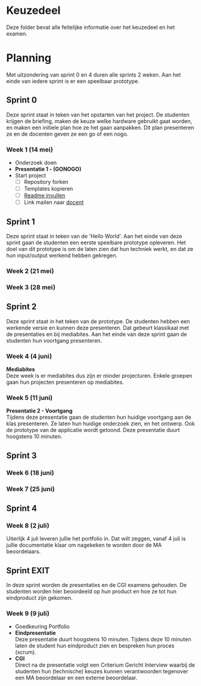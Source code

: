 # Keuzedeel
Deze folder bevat alle feitelijke informatie over het keuzedeel en het examen.

# Planning
Met uitzondering van sprint 0 en 4 duren alle sprints 2 weken. Aan het einde van iedere sprint is er een speelbaar prototype.
## Sprint 0   <SPRINT>
Deze sprint staat in teken van het opstarten van het project. De studenten krijgen de briefing, maken de keuze welke hardware gebruikt gaat worden, en maken een initiele plan hoe ze het gaan aanpakken. Dit plan presenteren ze en de docenten geven ze een go of een nogo.

### Week 1 (14 mei)
* Onderzoek doen
* **Presentatie 1 - (GONOGO)**
* Start project
  * [ ] Repository forken
  * [ ] Templates kopieren
  * [ ] [Readme invullen](../readme.md)
  * [ ] Link mailen naar [docent](s.herrema@ma-web.nl)

## Sprint 1   <SPRINT>
Deze sprint staat in teken van de 'Hello World'. Aan het einde van deze sprint gaan de studenten een eerste speelbare prototype opleveren. Het doel van dit prototype is om de laten zien dat hun techniek werkt, en dat ze hun input/output werkend hebben gekregen.

### Week 2 (21 mei)

### Week 3 (28 mei)

## Sprint 2   <SPRINT>
Deze sprint staat in het teken van de prototype. De studenten hebben een werkende versie en kunnen deze presenteren. Dat gebeurt klassikaal met de presentaties en bij mediabites. Aan het einde van deze sprint gaan de studenten hun voortgang presenteren.
### Week 4 (4 juni)
**Mediabites**  
Deze week is er mediabites dus zijn er minder projecturen. Enkele groepen gaan hun projecten presenteren op mediabites.
### Week 5 (11 juni)
**Presentatie 2 - Voortgang**  
Tijdens deze presentatie gaan de studenten hun huidige voortgang aan de klas presenteren. Ze laten hun huidige onderzoek zien, en het ontwerp. Ook de prototype van de applicatie wordt getoond. Deze presentatie duurt hoogstens 10 minuten.

## Sprint 3   <SPRINT>
### Week 6 (18 juni)
### Week 7 (25 juni)

## Sprint 4   <SPRINT>
### Week 8 (2 juli)
Uiterlijk 4 juli leveren jullie het portfolio in. Dat wilt zeggen, vanaf 4 juli is jullie documentatie klaar om nagekeken te worden door de MA beoordelaars.

## Sprint EXIT
In deze sprint worden de presentaties en de CGI examens gehouden. De studenten worden hier beoordeeld op hun product en hoe ze tot hun eindproduct zijn gekomen.

### Week 9 (9 juli)
* Goedkeuring Portfolio
* **Eindpresentatie**  
  Deze presentatie duurt hoogstens 10 minuten. Tijdens deze 10 minuten laten de student hun eindproduct zien en bespreken hun proces (scrum).
* **CGI**  
  Direct na de presentatie volgt een Criterium Gericht Interview waarbij de studenten hun (technische) keuzes kunnen verantwoorden tegenover een MA beoordelaar en een externe beoordelaar.
